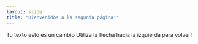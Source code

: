 ```yaml
---
layout: slide
title: "Bienvenidos a la segunda página!"
---
```

Tu texto esto es un cambio 
Utiliza la flecha hacia la izquierda para volver!